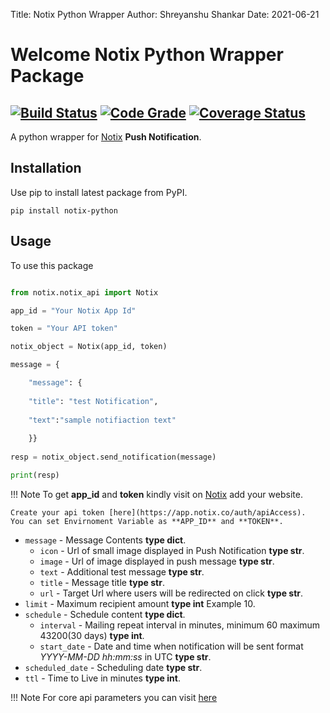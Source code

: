 Title: Notix Python Wrapper
Author: Shreyanshu Shankar
Date: 2021-06-21

# Welcome Notix Python Wrapper Package 
## [![Build Status](https://travis-ci.com/shreyanshu7101904/notix-python.svg?branch=main)](https://travis-ci.com/shreyanshu7101904/notix-python) [![Code Grade](https://www.code-inspector.com/project/23881/status/svg)](https://frontend.code-inspector.com/project/23881/dashboard) [![Coverage Status](https://coveralls.io/repos/github/shreyanshu7101904/notix-python/badge.svg?branch=main)](https://coveralls.io/github/shreyanshu7101904/notix-python?branch=main)
A python wrapper for [Notix](https://notix.co/) **Push Notification**.

## Installation
Use pip to install latest package from PyPI.
``` 
pip install notix-python
```
## Usage
To use this package
```python

from notix.notix_api import Notix

app_id = "Your Notix App Id"

token = "Your API token"

notix_object = Notix(app_id, token)

message = { 

    "message": {
    
    "title": "test Notification", 
    
    "text":"sample notifiaction text"
    
    }}
    
resp = notix_object.send_notification(message)

print(resp)
```
!!! Note
    To get **app_id** and **token** kindly visit on [Notix](https://notix.co) add your website.
    
    Create your api token [here](https://app.notix.co/auth/apiAccess).
    You can set Envirnoment Variable as **APP_ID** and **TOKEN**.

* `message` - Message Contents **type dict**.
    * `icon` - Url of small image displayed in Push Notification **type str**.
    * `image` - Url of image displayed in push message **type str**.
    * `text` - Additional test message **type str**.  
    * `title` - Message title **type str**.  
    * `url` - Target Url where users will be redirected on click **type str**.
* `limit` - Maximum recipient amount **type int** Example 10.
* `schedule` - Schedule content **type dict**.
    * `interval` - Mailing repeat interval in minutes, minimum 60 maximum 43200(30 days) **type int**.
    * `start_date` - Date and time when notification will be sent format _YYYY-MM-DD hh:mm:ss_ in UTC **type str**.
* `scheduled_date` - Scheduling date **type str**.
* `ttl` - Time to Live in minutes **type int**.

!!! Note
    For core api parameters you can visit [here](https://docs.notix.co/api-send.html) 
